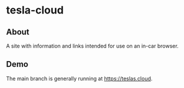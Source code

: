 # tesla-cloud

## About

A site with information and links intended for use on an in-car browser.

## Demo

The main branch is generally running at <https://teslas.cloud>.
